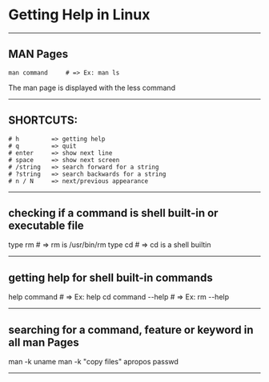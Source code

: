 
# Getting Help in Linux

---
## MAN Pages
```
man command     # => Ex: man ls
```

The man page is displayed with the less command

---
## SHORTCUTS:
```
# h         => getting help
# q         => quit
# enter     => show next line
# space     => show next screen
# /string   => search forward for a string
# ?string   => search backwards for a string
# n / N     => next/previous appearance
```

---
## checking if a command is shell built-in or executable file

type rm        # => rm is /usr/bin/rm
type cd        # => cd is a shell builtin

---
## getting help for shell built-in commands

help command    # => Ex: help cd
command --help  # => Ex: rm --help

---
## searching for a command, feature or keyword in all man Pages

man -k uname
man -k "copy files"
apropos passwd

---